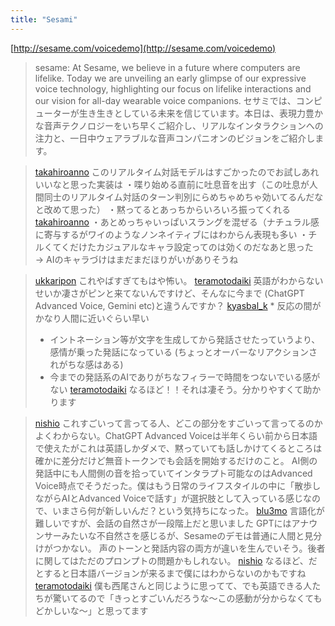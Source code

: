```yaml
---
title: "Sesami"
---
```


[http://sesame.com/voicedemo](http://sesame.com/voicedemo)
> sesame: At Sesame, we believe in a future where computers are lifelike. Today we are unveiling an early glimpse of our expressive voice technology, highlighting our focus on lifelike interactions and our vision for all-day wearable voice companions.
>  セサミでは、コンピューターが生き生きとしている未来を信じています。本日は、表現力豊かな音声テクノロジーをいち早くご紹介し、リアルなインタラクションへの注力と、一日中ウェアラブルな音声コンパニオンのビジョンをご紹介します。


> [takahiroanno](https://x.com/takahiroanno/status/1896030554627457268) このリアルタイム対話モデルはすごかったのでお試しあれ
>  いいなと思った実装は
>  ・喋り始める直前に吐息音を出す（この吐息が人間同士のリアルタイム対話のターン判別にらめちゃめちゃ効いてるんだなと改めて思った）
>  ・黙ってるとあっちからいろいろ振ってくれる
> [takahiroanno](https://x.com/takahiroanno/status/1896032780792054277) ・あとめっちゃいっぱいスラングを混ぜる（ナチュラル感に寄与するがワイのようなノンネイティブにはわからん表現も多い
>  ・チルくてくだけたカジュアルなキャラ設定ってのは効くのだなあと思った　→  AIのキャラづけはまだまだほりがいがありそうね

> [ukkaripon](https://x.com/ukkaripon/status/1895771716716273763) これやばすぎてもはや怖い。
> [teramotodaiki](https://x.com/teramotodaiki/status/1895781338147627288) 英語がわからないせいか凄さがピンと来てないんですけど、そんなに今まで (ChatGPT Advanced Voice, Gemini etc)と違うんですか？
> [kyasbal_k](https://x.com/kyasbal_k/status/1895785746952569137) * 反応の間がかなり人間に近いぐらい早い
>  * イントネーション等が文字を生成してから発話させたっていうより、感情が乗った発話になっている
>  (ちょっとオーバーなリアクションされがちな感はある)
>  * 今までの発話系のAIでありがちなフィラーで時間をつないでいる感がない
> [teramotodaiki](https://x.com/teramotodaiki/status/1895806356172783645) なるほど！！それは凄そう。分かりやすくて助かります

> [nishio](https://x.com/nishio/status/1896028539574722993) これすごいって言ってる人、どこの部分をすごいって言ってるのかよくわからない。ChatGPT Advanced Voiceは半年くらい前から日本語で使えたがこれは英語しかダメで、黙っていても話しかけてくるところは確かに差分だけど無音トークンでも会話を開始するだけのこと。
> AI側の発話中にも人間側の音を拾っていてインタラプト可能なのはAdvanced Voice時点でそうだった。僕はもう日常のライフスタイルの中に「散歩しながらAIとAdvanced Voiceで話す」が選択肢として入っている感じなので、いまさら何が新しいんだ？という気持ちになった。
> [blu3mo](https://x.com/blu3mo/status/1896034475978682699) 言語化が難しいですが、会話の自然さが一段階上だと思いました GPTにはアナウンサーみたいな不自然さを感じるが、Sesameのデモは普通に人間と見分けがつかない。
>  声のトーンと発話内容の両方が違いを生んでいそう。後者に関してはただのプロンプトの問題かもしれない。
> [nishio](https://x.com/nishio/status/1896039941991481775) なるほど、だとすると日本語バージョンが来るまで僕にはわからないのかもですね
> [teramotodaiki](https://x.com/teramotodaiki/status/1896044907602866462) 僕も西尾さんと同じように思ってて、でも英語できる人たちが驚いてるので「きっとすごいんだろうな〜この感動が分からなくてもどかしいな〜」と思ってます

